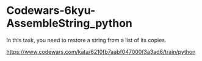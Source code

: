 # Codewars-6kyu-AssembleString_python
In this task, you need to restore a string from a list of its copies.


https://www.codewars.com/kata/6210fb7aabf047000f3a3ad6/train/python
